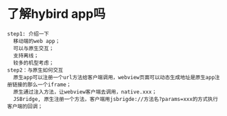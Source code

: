 # 了解hybird app吗  
    step1: 介绍一下  
      移动端的web app；  
      可以与原生交互；  
      支持离线；  
      较多的机型考虑；  
    step2：与原生如何交互  
      原生app可以注册一个url方法给客户端调用，webview页面可以动态生成地址是原生app注册链接的那么一个iframe；  
      原生通过注入方法，让webview客户端去调用，native.xxx；  
      JSBridge, 原生注册一个方法，客户端用jsbrigde://方法名?params=xxx的方式执行客户端的回调；